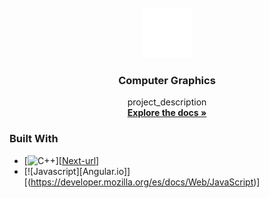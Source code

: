 
<!-- PROJECT LOGO -->
<br />
<div align="center">
  <a href="https://github.com/github_username/computerGraphics">
    <img src="teclogo.png" alt="Logo" width="80" height="80">
  </a>

<h3 align="center">Computer Graphics</h3>

  <p align="center">
    project_description
    <br />
    <a href="https://github.com/github_username/repo_name"><strong>Explore the docs »</strong></a>
    <br />
  </p>
</div>

### Built With

* [![C++][C++]][[Next-url](https://es.wikipedia.org/wiki/C%2B%2B)]
* [![Javascript][Angular.io]][(https://developer.mozilla.org/es/docs/Web/JavaScript)]



<!-- MARKDOWN LINKS & IMAGES -->
<!-- https://www.markdownguide.org/basic-syntax/#reference-style-links -->
[React.js]: https://img.shields.io/badge/React-20232A?style=for-the-badge&logo=react&logoColor=61DAFB
[React-url]: https://reactjs.org/
[Vue.js]: https://img.shields.io/badge/Vue.js-35495E?style=for-the-badge&logo=vuedotjs&logoColor=4FC08D
[Vue-url]: https://vuejs.org/

[C++]: https://img.shields.io/badge/Angular-DD0031?style=for-the-badge&logo=angular&logoColor=white
[Javascript]: https://img.shields.io/badge/JavaScript-F7DF1E?style=for-the-badge&logo=javascript&logoColor=black